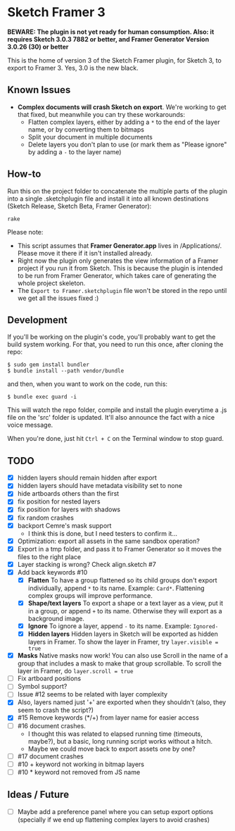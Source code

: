 # Sketch Framer 3

**BEWARE: The plugin is not yet ready for human consumption. Also: it requires Sketch 3.0.3 7882 or better, and Framer Generator Version 3.0.26 (30) or better**

This is the home of version 3 of the Sketch Framer plugin, for Sketch 3, to export to Framer 3. Yes, 3.0 is the new black.

## Known Issues

- **Complex documents will crash Sketch on export**. We're working to get that fixed, but meanwhile you can try these workarounds:
  - Flatten complex layers, either by adding a `*` to the end of the layer name, or by converting them to bitmaps
  - Split your document in multiple documents
  - Delete layers you don't plan to use (or mark them as "Please ignore" by adding a `-` to the layer name)

## How-to

Run this on the project folder to concatenate the multiple parts of the plugin into a single .sketchplugin file and install it into all known destinations (Sketch Release, Sketch Beta, Framer Generator):

    rake

Please note:

- This script assumes that **Framer Generator.app** lives in /Applications/. Please move it there if it isn't installed already.
- Right now the plugin only generates the view information of a Framer project if you run it from Sketch. This is because the plugin is intended to be run from Framer Generator, which takes care of generating the whole project skeleton.
- The `Export to Framer.sketchplugin` file won't be stored in the repo until we get all the issues fixed :)


## Development

If you'll be working on the plugin's code, you'll probably want to get the build system working. For that, you need to run this once, after cloning the repo:

    $ sudo gem install bundler
    $ bundle install --path vendor/bundle

and then, when you want to work on the code, run this:

    $ bundle exec guard -i

This will watch the repo folder, compile and install the plugin everytime a .js file on the 'src' folder is updated. It'll also announce the fact with a nice voice message.

When you're done, just hit `Ctrl + C` on the Terminal window to stop guard.


## TODO

- [x] hidden layers should remain hidden after export
- [x] hidden layers should have metadata visibility set to none
- [x] hide artboards others than the first
- [x] fix position for nested layers
- [x] fix position for layers with shadows
- [x] fix random crashes
- [x] backport Cemre's mask support
  - I think this is done, but I need testers to confirm it...
- [x] Optimization: export all assets in the same sandbox operation?
- [x] Export in a tmp folder, and pass it to Framer Generator so it moves the files to the right place
- [x] Layer stacking is wrong? Check align.sketch #7
- [x] Add back keywords #10
  - [x] **Flatten** To have a group flattened so its child groups don't export individually, append `*` to its name. Example: `Card*`. Flattening complex groups will improve performance.
  - [x] **Shape/text layers** To export a shape or a text layer as a view, put it in a group, or append `+` to its name. Otherwise they will export as a background image.
  - [x] **Ignore** To ignore a layer, append `-` to its name. Example: `Ignored-`
  - [x] **Hidden layers** Hidden layers in Sketch will be exported as hidden layers in Framer. To show the layer in Framer, try `layer.visible = true`
- [x] **Masks** Native masks now work! You can also use Scroll in the name of a group that includes a mask to make that group scrollable. To scroll the layer in Framer, do `layer.scroll = true`
- [ ] Fix artboard positions
- [ ] Symbol support?
- [ ] Issue #12 seems to be related with layer complexity
- [x] Also, layers named just '+' are exported when they shouldn't (also, they seem to crash the script?)
- [x] #15 Remove keywords (*/+) from layer name for easier access
- [ ] #16 document crashes.
   - I thought this was related to elapsed running time (timeouts, maybe?), but a basic, long running script works without a hitch.
   - Maybe we could move back to export assets one by one?
- [ ] #17 document crashes
- [ ] #10 + keyword not working in bitmap layers
- [ ] #10 * keyword not removed from JS name

## Ideas / Future

- [ ] Maybe add a preference panel where you can setup export options (specially if we end up flattening complex layers to avoid crashes)
